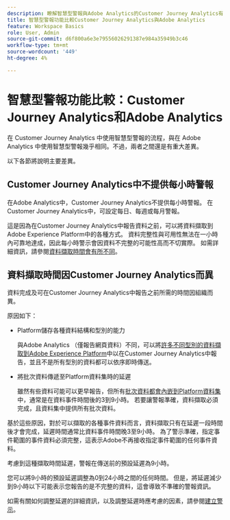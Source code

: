 ```yaml
---
description: 瞭解智慧型警報與Adobe Analytics的Customer Journey Analytics有何不同
title: 智慧型警報功能比較Customer Journey Analytics與Adobe Analytics
feature: Workspace Basics
role: User, Admin
source-git-commit: d6f800a6e3e79556026291387e984a35949b3c46
workflow-type: tm+mt
source-wordcount: '449'
ht-degree: 4%

---
```


# 智慧型警報功能比較：Customer Journey Analytics和Adobe Analytics

在 Customer Journey Analytics 中使用智慧型警報的流程，與在 Adobe Analytics 中使用智慧型警報幾乎相同。不過，兩者之間還是有重大差異。

以下各節將說明主要差異。

## Customer Journey Analytics中不提供每小時警報

在Adobe Analytics中，Customer Journey Analytics不提供每小時警報。 在Customer Journey Analytics中，可設定每日、每週或每月警報。

這是因為在Customer Journey Analytics中報告資料之前，可以將資料擷取到Adobe Experience Platform中的各種方式。 資料完整性與可用性無法在一小時內可靠地達成，因此每小時警示會因資料不完整的可能性高而不切實際。 如需詳細資訊，請參閱[資料擷取時間會有所不同](#data-ingestion-times-vary-in-customer-journey-analytics)。

## 資料擷取時間因Customer Journey Analytics而異

資料完成及可在Customer Journey Analytics中報告之前所需的時間因組織而異。

原因如下：

* Platform儲存各種資料結構和型別的能力

  與Adobe Analytics （僅報告網頁資料）不同，可以將[許多不同型別的資料擷取到Adobe Experience Platform](/help/data-ingestion/data-ingestion.md)中以在Customer Journey Analytics中報告，並且不是所有型別的資料都可以依序即時傳送。

* 將批次資料傳遞至Platform資料集時的延遲

  雖然有些資料可能可以更早報告，但所有[批次資料都會內嵌到Platform資料集](/help/data-ingestion/data-ingestion.md#ingest-and-use-batch-data.)中，通常是在資料事件時間後的3到9小時。 若要讓警報準確，資料擷取必須完成，且資料集中提供所有批次資料。<!--3 to 9 hours is a sweet spot, what we are suggesting.  -->

基於這些原因，對於可以擷取的各種事件資料而言，資料擷取只有在延遲一段時間後才會完成，延遲時間通常比資料事件時間晚3至9小時。 為了警示準確，指定事件範圍的事件資料必須完整，這表示Adobe不再接收指定事件範圍的任何事件資料。

考慮到這種擷取時間延遲，警報在傳送前的預設延遲為9小時。

您可以將9小時的預設延遲調整為0到24小時之間的任何時間。 但是，將延遲減少到9小時以下可能表示您報告的是不完整的資料，這會導致不準確的警報資訊。

如需有關如何調整延遲的詳細資訊，以及調整延遲時應考慮的因素，請參閱[建立警示](/help/analysis-workspace/c-intelligent-alerts/alert-builder.md)。

<!-- Starting with "However," the rest of this information should probably go into the actual documentation where we document the option to adjust the delay. -->





